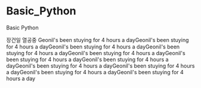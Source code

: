 # Basic_Python
Basic Python

장건일 열공중
Geonil's been stuying for 4 hours a dayGeonil's been stuying for 4 hours a dayGeonil's been stuying for 4 hours a dayGeonil's been stuying for 4 hours a dayGeonil's been stuying for 4 hours a dayGeonil's been stuying for 4 hours a dayGeonil's been stuying for 4 hours a dayGeonil's been stuying for 4 hours a dayGeonil's been stuying for 4 hours a dayGeonil's been stuying for 4 hours a dayGeonil's been stuying for 4 hours a day